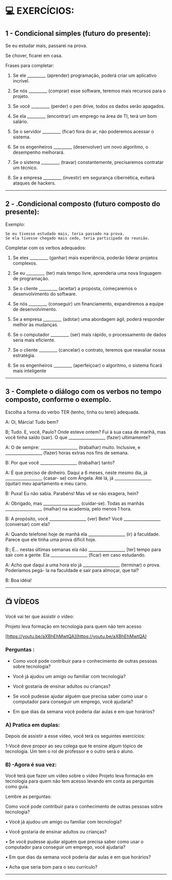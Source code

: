 # :computer: EXERCÍCIOS:

## 1 - Condicional simples (futuro do presente):

Se eu estudar mais, passarei na prova.

Se chover, ficarei em casa.

Frases para completar:

1. Se ele _________ (aprender) programação, poderá criar um aplicativo incrível.

2. Se nós _________ (comprar) esse software, teremos mais recursos para o projeto.

3. Se você _________ (perder) o pen drive, todos os dados serão apagados.

4. Se ela _________ (encontrar) um emprego na área de TI, terá um bom salário.

5. Se o servidor _________ (ficar) fora do ar, não poderemos acessar o sistema.

6. Se os engenheiros _________ (desenvolver) um novo algoritmo, o desempenho melhorará.

7. Se o sistema _________ (travar) constantemente, precisaremos contratar um técnico.

8. Se a empresa _________ (investir) em segurança cibernética, evitará ataques de hackers.


---

## 2 - .Condicional composto (futuro composto do presente):

Exemplo:

```
Se eu tivesse estudado mais, teria passado na prova.
Se ela tivesse chegado mais cedo, teria participado da reunião.
```

Completar com os verbos adequados:

1. Se eles _________ (ganhar) mais experiência, poderão liderar projetos complexos.

2. Se eu _________ (ter) mais tempo livre, aprenderia uma nova linguagem de programação.

3. Se o cliente _________ (aceitar) a proposta, começaremos o desenvolvimento do software.

4. Se nós _________ (conseguir) um financiamento, expandiremos a equipe de desenvolvimento.

5. Se a empresa _________ (adotar) uma abordagem ágil, poderá responder melhor às mudanças.

6. Se o computador _________ (ser) mais rápido, o processamento de dados seria mais eficiente.

7. Se o cliente _________ (cancelar) o contrato, teremos que reavaliar nossa estratégia.

8. Se os engenheiros _________ (aperfeiçoar) o algoritmo, o sistema ficará mais inteligente

---

## 3 - Complete o diálogo com os verbos no tempo composto, conforme o exemplo.

Escolha a forma do verbo TER (tenho, tinha ou terei) adequada.

A: Oi, Márcia! Tudo bem?

B; Tudo. E, você, Paulo? Onde esteve ontem? Fui à sua casa de manhã, mas você tinha saído
(sair). O que __________________ (fazer) ultimamente?

A: O de sempre: __________________ (trabalhar) muito. Inclusive, e __________________ (fazer)
horas extras nos fins de semana.

B: Por que você __________________ (trabalhar) tanto?

A: É que preciso de dinheiro. Daqui a 6 meses, neste mesmo dia, já __________________ (casar-
se) com Ângela. Até lá, já __________________ (quitar) meu apartamento e meu carro.

B: Puxa! Eu não sabia. Parabéns! Mas vê se não exagera, hein?

A: Obrigado, mas __________________ (cuidar-se). Todas as manhãs __________________ (malhar)
na academia, pelo menos 1 hora.

B: A propósito, você __________________ (ver) Bete? Você __________________ (conversar) com
ela?

A: Quando telefonei hoje de manhã ela __________________ (ir) à faculdade. Parece que ele
tinha uma prova difícil hoje.

B:; É... nestas últimas semanas ela não __________________ [ter] tempo para sair com a gente.
Ela __________________ (ficar) em caso estudando.

A: Acho que daqui a uma hora elo já __________________ (terminar) o prova. Poderíamos pegá-
la na faculdade e sair para almoçar, que tal?

B: Boa idéia!

---

## :tv: VÍDEOS

Você vai ter que assistir o vídeo:

Projeto leva formação em tecnologia para quem não tem acesso

[https://youtu.be/aXBhEhMwtQA](https://youtu.be/aXBhEhMwtQA)

### Perguntas :

- Como você pode contribuir para o conhecimento de outras pessoas sobre tecnologia?

- Você já ajudou um amigo ou familiar com tecnologia?

- Você gostaria de ensinar adultos ou crianças?

- Se você pudesse ajudar alguém que precisa saber como usar o computador para conseguir um emprego, você ajudaria?
  
- Em que dias da semana você poderia dar aulas e em que horários?

### A) Pratica em duplas:

Depois de assistir a esse vídeo, você terá os seguintes exercícios:

1-Você deve propor ao seu colega que te ensine algum tópico de tecnologia. Um tem o rol de professor e o outro será o aluno.

### B) -Agora é sua vez:

Você terá que fazer um vídeo sobre o vídeo Projeto leva formação em tecnologia para quem não tem acesso levando em conta as perguntas como guia.

Lembre as perguntas:

Como você pode contribuir para o conhecimento de outras pessoas sobre tecnologia?

• Você já ajudou um amigo ou familiar com tecnologia?

• Você gostaria de ensinar adultos ou crianças?

•  Se você pudesse ajudar alguém que precisa saber como usar o computador para conseguir um emprego, você ajudaria?

• Em que dias da semana você poderia dar aulas e em que horários?

• Acha que seria bom para o seu currículo?

---
